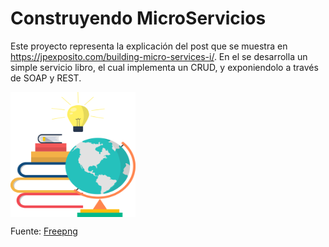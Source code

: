 # Construyendo MicroServicios

Este proyecto representa la explicación del post que se muestra en https://jpexposito.com/building-micro-services-i/. En el se desarrolla un simple servicio libro, el cual implementa un CRUD, y exponiendolo a través de SOAP y REST.

<img align="center" width="200" height="200" src="images/book-world.png" alt="Los libros en el mundo">

Fuente: [Freepng](https://www.freepng.es/png-3qeg39/) 


